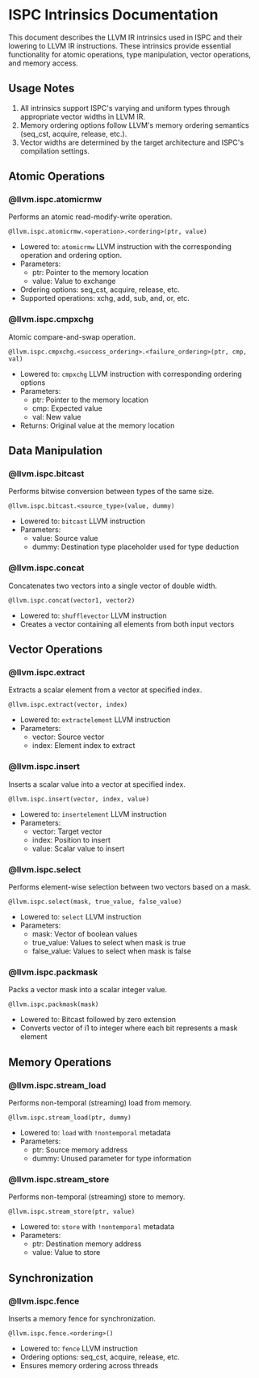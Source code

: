 # ISPC Intrinsics Documentation

This document describes the LLVM IR intrinsics used in ISPC and their lowering to LLVM IR instructions. These intrinsics provide essential functionality for atomic operations, type manipulation, vector operations, and memory access.

## Usage Notes

1. All intrinsics support ISPC's varying and uniform types through appropriate vector widths in LLVM IR.
2. Memory ordering options follow LLVM's memory ordering semantics (seq_cst, acquire, release, etc.).
3. Vector widths are determined by the target architecture and ISPC's compilation settings.

## Atomic Operations

### @llvm.ispc.atomicrmw
Performs an atomic read-modify-write operation.
```
@llvm.ispc.atomicrmw.<operation>.<ordering>(ptr, value)
```
- Lowered to: `atomicrmw` LLVM instruction with the corresponding operation and ordering option.
- Parameters:
  - ptr: Pointer to the memory location
  - value: Value to exchange
- Ordering options: seq_cst, acquire, release, etc.
- Supported operations: xchg, add, sub, and, or, etc.

### @llvm.ispc.cmpxchg
Atomic compare-and-swap operation.
```
@llvm.ispc.cmpxchg.<success_ordering>.<failure_ordering>(ptr, cmp, val)
```
- Lowered to: `cmpxchg` LLVM instruction with corresponding ordering options
- Parameters:
  - ptr: Pointer to the memory location
  - cmp: Expected value
  - val: New value
- Returns: Original value at the memory location

## Data Manipulation

### @llvm.ispc.bitcast
Performs bitwise conversion between types of the same size.
```
@llvm.ispc.bitcast.<source_type>(value, dummy)
```
- Lowered to: `bitcast` LLVM instruction
- Parameters:
  - value: Source value
  - dummy: Destination type placeholder used for type deduction

### @llvm.ispc.concat
Concatenates two vectors into a single vector of double width.
```
@llvm.ispc.concat(vector1, vector2)
```
- Lowered to: `shufflevector` LLVM instruction
- Creates a vector containing all elements from both input vectors

## Vector Operations

### @llvm.ispc.extract
Extracts a scalar element from a vector at specified index.
```
@llvm.ispc.extract(vector, index)
```
- Lowered to: `extractelement` LLVM instruction
- Parameters:
  - vector: Source vector
  - index: Element index to extract

### @llvm.ispc.insert
Inserts a scalar value into a vector at specified index.
```
@llvm.ispc.insert(vector, index, value)
```
- Lowered to: `insertelement` LLVM instruction
- Parameters:
  - vector: Target vector
  - index: Position to insert
  - value: Scalar value to insert

### @llvm.ispc.select
Performs element-wise selection between two vectors based on a mask.
```
@llvm.ispc.select(mask, true_value, false_value)
```
- Lowered to: `select` LLVM instruction
- Parameters:
  - mask: Vector of boolean values
  - true_value: Values to select when mask is true
  - false_value: Values to select when mask is false

### @llvm.ispc.packmask
Packs a vector mask into a scalar integer value.
```
@llvm.ispc.packmask(mask)
```
- Lowered to: Bitcast followed by zero extension
- Converts vector of i1 to integer where each bit represents a mask element

## Memory Operations

### @llvm.ispc.stream_load
Performs non-temporal (streaming) load from memory.
```
@llvm.ispc.stream_load(ptr, dummy)
```
- Lowered to: `load` with `!nontemporal` metadata
- Parameters:
  - ptr: Source memory address
  - dummy: Unused parameter for type information

### @llvm.ispc.stream_store
Performs non-temporal (streaming) store to memory.
```
@llvm.ispc.stream_store(ptr, value)
```
- Lowered to: `store` with `!nontemporal` metadata
- Parameters:
  - ptr: Destination memory address
  - value: Value to store

## Synchronization

### @llvm.ispc.fence
Inserts a memory fence for synchronization.
```
@llvm.ispc.fence.<ordering>()
```
- Lowered to: `fence` LLVM instruction
- Ordering options: seq_cst, acquire, release, etc.
- Ensures memory ordering across threads
